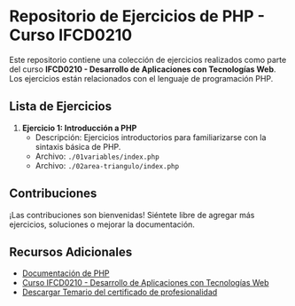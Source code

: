 # Repositorio de Ejercicios de PHP - Curso IFCD0210

Este repositorio contiene una colección de ejercicios realizados como parte del curso **IFCD0210 - Desarrollo de Aplicaciones con Tecnologías Web**. Los ejercicios están relacionados con el lenguaje de programación PHP.

<!-- ## Estructura del Repositorio

El repositorio está estructurado de la siguiente manera:

- **/ejercicios/**: En esta carpeta se encuentran todos los ejercicios realizados durante el curso.
- **/soluciones/**: Aquí se pueden encontrar las soluciones a los ejercicios.
- **/recursos/**: Cualquier recurso adicional utilizado en los ejercicios (archivos de ejemplo, imágenes, etc.) se encuentra en esta carpeta.
- **/proyectos/**: Eventualmente, se pueden incluir proyectos más grandes relacionados con el curso. -->

## Lista de Ejercicios

1. **Ejercicio 1: Introducción a PHP**
   - Descripción: Ejercicios introductorios para familiarizarse con la sintaxis básica de PHP.
   - Archivo: `./01variables/index.php`
   - Archivo: `./02area-triangulo/index.php`

<!-- 2. **Ejercicio 2: Manipulación de Arrays**
   - Descripción: Ejercicio para practicar la manipulación de arrays en PHP.
   - Archivo: `ejercicios/arrays.php`

3. **Ejercicio 3: Formularios y Manejo de Datos**
   - Descripción: Ejercicio centrado en el manejo de datos de formularios en PHP.
   - Archivo: `ejercicios/formularios.php` -->

## Contribuciones

¡Las contribuciones son bienvenidas! Siéntete libre de agregar más ejercicios, soluciones o mejorar la documentación.

## Recursos Adicionales

- [Documentación de PHP](https://www.php.net/manual/es/)
- [Curso IFCD0210 - Desarrollo de Aplicaciones con Tecnologías Web](https://cursosnascor.com/curso/desarrollo-de-aplicaciones-con-tecnologias-web-certificado-de-profesionalidad-en-barcelona)
- [Descargar Temario del certificado de profesionalidad](https://sede.sepe.gob.es/es/portaltrabaja/resources/pdf/especialidades/IFCD0210.pdf)
